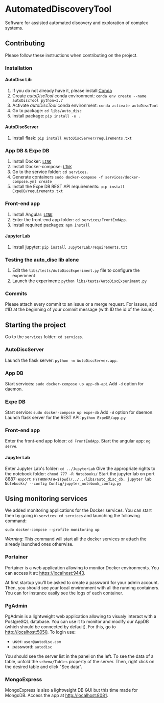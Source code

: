 # AutomatedDiscoveryTool
Software for assisted automated discovery and exploration of complex systems.

## Contributing
Please follow these instructions when contributing on the project.

### Installation
#### AutoDisc Lib
1. If you do not already have it, please install [Conda](https://www.anaconda.com/)
2. Create *autoDiscTool* conda environment: `conda env create --name autoDiscTool python=3.7 `
3. Activate *autoDiscTool* conda environment: `conda activate autoDiscTool`
4. Go to package: `cd libs/auto_disc`
5. Install package: `pip install -e .`
#### AutoDiscServer
1. Install flask: `pip install AutoDiscServer/requirements.txt`
### App DB & Expe DB
1. Install Docker: [`LINK`](https://docs.docker.com/engine/install/)
2. Install Docker-compose: [`LINK`](https://docs.docker.com/compose/install/)
3. Go to the service folder: `cd services`.
4. Generate containers `sudo docker-compose -f services/docker-compose.yml create`
5. Install the Expe DB REST API requirements: `pip install ExpeDB/requirements.txt`
### Front-end app
1. Install Angular: [`LINK`](https://angular.io/guide/setup-local)
2. Enter the front-end app folder: `cd services/FrontEndApp`.
3. Install required packages: `npm install`
#### Jupyter Lab
1. Install jupyter: `pip install JupyterLab/requirements.txt`

### Testing the auto_disc lib alone
1. Edit the `libs/tests/AutoDiscExperiment.py` file to configure the experiment
2. Launch the experiment: `python libs/tests/AutoDiscExperiment.py`

### Commits
Please attach every commit to an issue or a merge request. For issues, add #ID at the beginning of your commit message (with ID the id of the issue).

## Starting the project
Go to the `services` folder: `cd services`.
### AutoDiscServer
Launch the flask server: `python -m AutoDiscServer.app`.
### App DB
Start services: `sudo docker-compose up app-db-api`
Add `-d` option for daemon.
### Expe DB
Start service: `sudo docker-compose up expe-db`
Add `-d` option for daemon.
Launch flask server for the REST API: `python ExpeDB/app.py`
### Front-end app
Enter the front-end app folder: `cd FrontEndApp`.
Start the angular app: `ng serve`. 
#### Jupyter Lab
Enter Jupyter Lab's folder: `cd ../JupyterLab`
Give the appropriate rights to the notebook folder: `chmod 777 -R Notebooks/`
Start the jupyter lab on port 8887: `export PYTHONPATH=$(pwd)/../../libs/auto_disc_db; jupyter lab Notebooks/ --config Config/jupyter_notebook_config.py`

## Using monitoring services
We added monitoring applications for the Docker services.
You can start then by going in `services`: `cd services` and launching the following command:
```
sudo docker-compose --profile monitoring up
```
*Warning*: This command will start all the docker services or attach the already launched ones otherwise.

### Portainer
Portainer is a web application allowing to monitor Docker environments. 
You can access it at: [https://localhost:9443](https://localhost:9443).

At first startup you'll be asked to create a password for your admin account. Then, you should see your local environment with all the running containers. You can for instance easily see the logs of each container.

### PgAdmin
PgAdmin is a lightweight web application allowing to visualy interact with a PostgreSQL database. You can use it to monitor and modify our AppDB (which should be connected by default).
For this, go to [http://localhost:5050](http://localhost:5050).
To login use:
- user: `user@autodisc.com`
- password: `autodisc`

You should see the server list in the panel on the left. To see the data of a table, unfold the `schema/Tables` property of the server. Then, right click on the desired table and click "See data".

### MongoExpress
MongoExpress is also a lightweight DB GUI but this time made for MongoDB.
Access the app at [http://localhost:8081](http://localhost:8081).